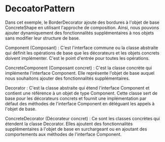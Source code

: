 # DecoatorPattern


Dans cet exemple, le BorderDecorator ajoute des bordures à l'objet de base ConcreteShape en utilisant l'approche de composition. Ainsi, nous pouvons ajouter dynamiquement des fonctionnalités supplémentaires à nos objets sans modifier leur structure de base.

Component (Composant) : C'est l'interface commune ou la classe abstraite qui définit les opérations de base que les décorateurs et les objets concrets doivent implémenter. C'est le point d'entrée pour toutes les opérations.

ConcreteComponent (Composant concret) : C'est la classe concrète qui implémente l'interface Component. Elle représente l'objet de base auquel nous souhaitons ajouter des fonctionnalités supplémentaires.

Decorator : C'est la classe abstraite qui étend l'interface Component et contient une référence à un objet de type Component. Cette classe sert de base pour les décorateurs concrets et fournit une implémentation par défaut des méthodes de l'interface Component en déléguant les appels à l'objet de base.

ConcreteDecorator (Décorateur concret) : Ce sont les classes concrètes qui étendent la classe Decorator. Elles ajoutent des fonctionnalités supplémentaires à l'objet de base en surchargeant ou en ajoutant des comportements aux méthodes de l'interface Component.
